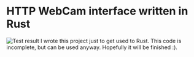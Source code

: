 HTTP WebCam interface written in Rust
=====================================
![Test result](https://github.com/rymis/httpcam/actions/workflows/rust.yml/badge.svg)
I wrote this project just to get used to Rust. This code is incomplete, but can be used anyway. Hopefully it will be finished :).

